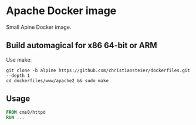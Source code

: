 # Apache Docker image

Small Apine Docker image.

## Build automagical for x86 64-bit or ARM

Use make:

```
git clone -b alpine https://github.com/christiansteier/dockerfiles.git --depth 1
cd dockerfiles/www/apache2 && sudo make
```

## Usage

```dockerfile
FROM cms0/httpd
RUN ...
```
